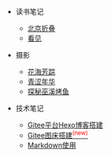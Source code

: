 <!-- docs/_sidebar.md --> 

* 读书笔记

  * [北京折叠](posts/beijingzhedie) 
  * [看见](posts/kanjian)

* 摄影

  * [花海芳踪](posts/huahaifangzong) 
  * [青涩年华](posts/qingsenianhua)
  * [探秘巫溪烤鱼](posts/wuxikaoyu) 

* 技术笔记

  * [Gitee平台Hexo博客搭建](posts/hexoblog) 
  * [Gitee图床搭建<sup style="color:red">(new)<sup>](posts/giteepic)
  * [Markdown使用](posts/hexomarkdown)

